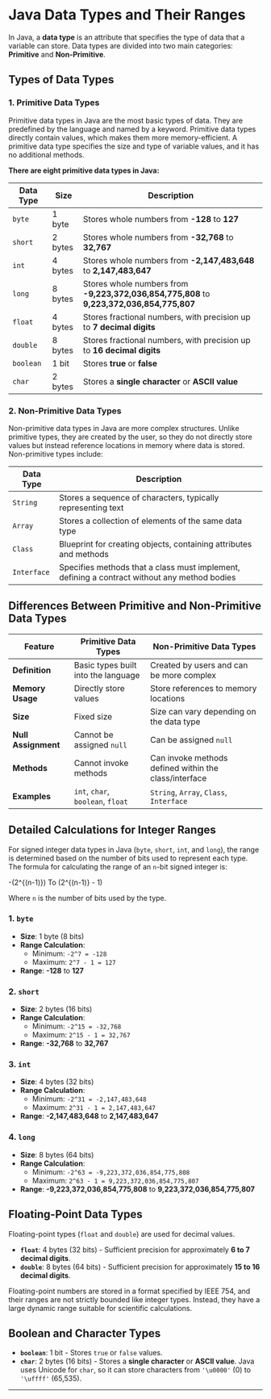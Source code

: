 # Java Data Types and Their Ranges

In Java, a **data type** is an attribute that specifies the type of data that a variable can store. Data types are divided into two main categories: **Primitive** and **Non-Primitive**.

## Types of Data Types

### 1. Primitive Data Types
Primitive data types in Java are the most basic types of data. They are predefined by the language and named by a keyword. Primitive data types directly contain values, which makes them more memory-efficient. A primitive data type specifies the size and type of variable values, and it has no additional methods.

**There are eight primitive data types in Java:**



| **Data Type**  | **Size**     | **Description**                                         |
|----------------|--------------|---------------------------------------------------------|
| `byte`         | 1 byte       | Stores whole numbers from **-128** to **127**           |
| `short`        | 2 bytes      | Stores whole numbers from **-32,768** to **32,767**     |
| `int`          | 4 bytes      | Stores whole numbers from **-2,147,483,648** to **2,147,483,647** |
| `long`         | 8 bytes      | Stores whole numbers from **-9,223,372,036,854,775,808** to **9,223,372,036,854,775,807** |
| `float`        | 4 bytes      | Stores fractional numbers, with precision up to **7 decimal digits** |
| `double`       | 8 bytes      | Stores fractional numbers, with precision up to **16 decimal digits** |
| `boolean`      | 1 bit        | Stores **true** or **false**                            |
| `char`         | 2 bytes      | Stores a **single character** or **ASCII value**        |

### 2. Non-Primitive Data Types
Non-primitive data types in Java are more complex structures. Unlike primitive types, they are created by the user, so they do not directly store values but instead reference locations in memory where data is stored. Non-primitive types include:

| **Data Type**  | **Description**                                                                                  |
|----------------|--------------------------------------------------------------------------------------------------|
| `String`       | Stores a sequence of characters, typically representing text                                     |
| `Array`        | Stores a collection of elements of the same data type                                            |
| `Class`        | Blueprint for creating objects, containing attributes and methods                                |
| `Interface`    | Specifies methods that a class must implement, defining a contract without any method bodies     |

## Differences Between Primitive and Non-Primitive Data Types

| Feature                    | Primitive Data Types                            | Non-Primitive Data Types                                |
|----------------------------|------------------------------------------------|--------------------------------------------------------|
| **Definition**             | Basic types built into the language            | Created by users and can be more complex               |
| **Memory Usage**           | Directly store values                          | Store references to memory locations                   |
| **Size**                   | Fixed size                                     | Size can vary depending on the data type               |
| **Null Assignment**        | Cannot be assigned `null`                      | Can be assigned `null`                                 |
| **Methods**                | Cannot invoke methods                          | Can invoke methods defined within the class/interface  |
| **Examples**               | `int`, `char`, `boolean`, `float`              | `String`, `Array`, `Class`, `Interface`                |

## Detailed Calculations for Integer Ranges

For signed integer data types in Java (`byte`, `short`, `int`, and `long`), the range is determined based on the number of bits used to represent each type. The formula for calculating the range of an `n`-bit signed integer is:

-(2^{(n-1)}) 
To
 (2^{(n-1)} - 1)


Where `n` is the number of bits used by the type.

### 1. `byte`
- **Size**: 1 byte (8 bits)
- **Range Calculation**:
  - Minimum: `-2^7 = -128`
  - Maximum: `2^7 - 1 = 127`
- **Range**: **-128** to **127**

### 2. `short`
- **Size**: 2 bytes (16 bits)
- **Range Calculation**:
  - Minimum: `-2^15 = -32,768`
  - Maximum: `2^15 - 1 = 32,767`
- **Range**: **-32,768** to **32,767**

### 3. `int`
- **Size**: 4 bytes (32 bits)
- **Range Calculation**:
  - Minimum: `-2^31 = -2,147,483,648`
  - Maximum: `2^31 - 1 = 2,147,483,647`
- **Range**: **-2,147,483,648** to **2,147,483,647**

### 4. `long`
- **Size**: 8 bytes (64 bits)
- **Range Calculation**:
  - Minimum: `-2^63 = -9,223,372,036,854,775,808`
  - Maximum: `2^63 - 1 = 9,223,372,036,854,775,807`
- **Range**: **-9,223,372,036,854,775,808** to **9,223,372,036,854,775,807**

## Floating-Point Data Types

Floating-point types (`float` and `double`) are used for decimal values.

- **`float`**: 4 bytes (32 bits) - Sufficient precision for approximately **6 to 7 decimal digits**.
- **`double`**: 8 bytes (64 bits) - Sufficient precision for approximately **15 to 16 decimal digits**.

Floating-point numbers are stored in a format specified by IEEE 754, and their ranges are not strictly bounded like integer types. Instead, they have a large dynamic range suitable for scientific calculations.

## Boolean and Character Types

- **`boolean`**: 1 bit - Stores `true` or `false` values.
- **`char`**: 2 bytes (16 bits) - Stores a **single character** or **ASCII value**. Java uses Unicode for `char`, so it can store characters from `'\u0000'` (0) to `'\uffff'` (65,535).

---
